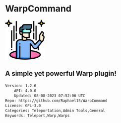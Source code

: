 # WarpCommand
<img src="https://raw.githubusercontent.com/Raphael1S/WarpCommand/6648f1e5f3f7baeba87a1ecac53ec02b77e798c6/WarpCommand/icon.png" width="128" height="128" />

## A simple yet powerful Warp plugin!
```properties
Version: 1.2.6
    API: 4.0.0
    Updated: 08-08-2023 07:52:06 UTC
Repo: https://github.com/Raphael1S/WarpCommand
License: GPL-3.0
Categories: Teleportation,Admin Tools,General
Keywords: Teleport,Warp,Warps
```